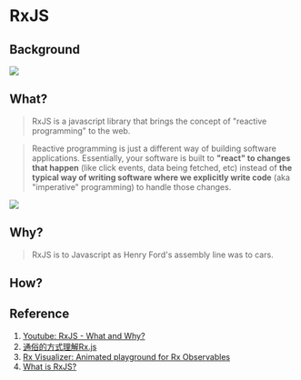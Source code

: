 # RxJS

## Background 
![](http://onehungrymind.com/wp-content/uploads/2016/10/rxjs-explosion-1.jpg)

## What?
> RxJS is a javascript library that brings the concept of "reactive programming" to the web.

> Reactive programming is just a different way of building software applications. Essentially, your software is built to **"react" to changes that happen** (like click events, data being fetched, etc) instead of **the typical way of writing software where we explicitly write code** (aka "imperative" programming) to handle those changes.

![](https://i.imgur.com/mFTUi4X.jpg)
## Why?
> RxJS is to Javascript as Henry Ford's assembly line was to cars.

## How?


## Reference
1. [Youtube: RxJS - What and Why?](https://www.youtube.com/watch?v=T9wOu11uU6U)
2. [通俗的方式理解Rx.js](https://segmentfault.com/a/1190000008464065)
3. [Rx Visualizer: Animated playground for Rx Observables](https://segmentfault.com/a/1190000008464065)
4. [What is RxJS?](https://thinkster.io/tutorials/learn-rxjs-observables/what-is-rxjs)